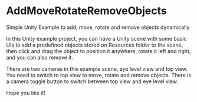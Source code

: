 # AddMoveRotateRemoveObjects
 Simple Unity Example to add, move, rotate and remove objects dynamically

In this Unity example project, you can have a Unity scene with some basic UIs to add a predefined objects stored on Resources folder to the scene, then click and drag the object to position it anywhere, rotate it left and right, and you can also remove it.

There are two cameras in this example scene, eye level view and top view. You need to switch to top view to move, rotate and remove objects. There is a camera toggle button to switch between top view and eye level view.

Hope you like it!
